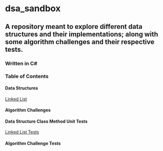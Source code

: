 # dsa_sandbox 
## A repository meant to explore different data structures and their implementations; along with some algorithm challenges and their respective tests.
### Written in C# 

### Table of Contents
#### Data Structures
[Linked List](./DataStructures/LinkedList.cs)
#### Algorithm Challenges
#### Data Structure Class Method Unit Tests
[Linked List Tests](./DataStructure_Tests/LinkedList_Tests.cs)
#### Algorithm Challenge Tests

